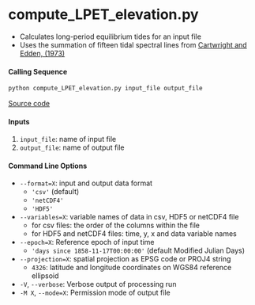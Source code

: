 compute_LPET_elevation.py
=========================

 - Calculates long-period equilibrium tides for an input file
 - Uses the summation of fifteen tidal spectral lines from [Cartwright and Edden, (1973)](https://doi.org/10.1111/j.1365-246X.1973.tb03420.x)

#### Calling Sequence
```bash
python compute_LPET_elevation.py input_file output_file
```
[Source code](https://github.com/tsutterley/pyTMD/blob/master/compute_LPET_elevation.py)

#### Inputs
 1. `input_file`: name of input file
 2. `output_file`: name of output file

#### Command Line Options
- `--format=X`: input and output data format
    * `'csv'` (default)
    * `'netCDF4'`
    * `'HDF5'`
- `--variables=X`: variable names of data in csv, HDF5 or netCDF4 file
    * for csv files: the order of the columns within the file
    * for HDF5 and netCDF4 files: time, y, x and data variable names
- `--epoch=X`: Reference epoch of input time
    * `'days since 1858-11-17T00:00:00'` (default Modified Julian Days)
- `--projection=X`: spatial projection as EPSG code or PROJ4 string
    * `4326`: latitude and longitude coordinates on WGS84 reference ellipsoid
- `-V`, `--verbose`: Verbose output of processing run
 - `-M X`, `--mode=X`: Permission mode of output file
